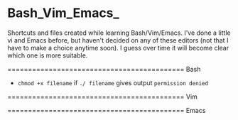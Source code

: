 # Bash_Vim_Emacs_

Shortcuts and files created while learning Bash/Vim/Emacs.
I've done a little vi and Emacs before, but haven't decided on any of these editors
(not that I have to make a choice anytime soon). 
I guess over time it will become clear which one is more suitable. 

===========================================
Bash 

- ```chmod +x filename``` if ```./ filename``` gives output ```permission denied```

===========================================
Vim


===========================================
Emacs

